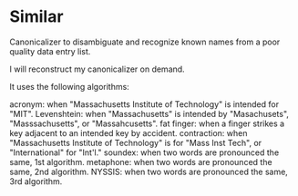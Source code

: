 Similar
=======

Canonicalizer to disambiguate and recognize known names from a poor quality data entry list.

I will reconstruct my canonicalizer on demand.

It uses the following algorithms:

acronym:     when "Massachusetts Institute of Technology" is intended for "MIT".
Levenshtein: when "Massachusetts" is intended by "Masachusets", "Masssachusetts", or "Massahcusetts".
fat finger:  when a finger strikes a key adjacent to an intended key by accident.
contraction: when "Massachusetts Institute of Technology" is for "Mass Inst Tech", or "International" for "Int'l."
soundex:     when two words are pronounced the same, 1st algorithm.
metaphone:   when two words are pronounced the same, 2nd algorithm.
NYSSIS:      when two words are pronounced the same, 3rd algorithm.
